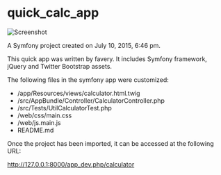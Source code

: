 quick_calc_app
==============

![Screenshot](http://i.imgur.com/s8TBMS2.png "Interface")

A Symfony project created on July 10, 2015, 6:46 pm.

This quick app was written by favery. It includes Symfony framework, jQuery and Twitter Bootstrap assets.

The following files in the symfony app were customized:

- /app/Resources/views/calculator.html.twig
- /src/AppBundle/Controller/CalculatorController.php
- /src/Tests/UtilCalculatorTest.php
- /web/css/main.css
- /web/js.main.js
- README.md

Once the project has been imported, it can be accessed at the following URL:

http://127.0.0.1:8000/app_dev.php/calculator



